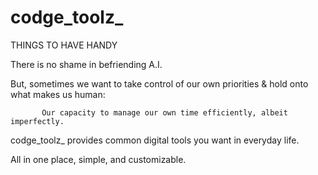 # codge_toolz_
THINGS TO HAVE HANDY

There is no shame in befriending A.I.

But, sometimes we want to take control of our own priorities & hold onto what makes us human:
                            
           Our capacity to manage our own time efficiently, albeit imperfectly.

codge_toolz_ provides common digital tools you want in everyday life.

All in one place, simple, and customizable.
